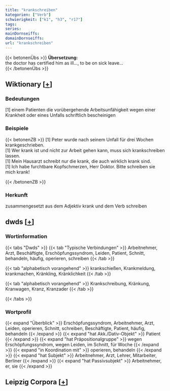 ```yaml
---
title: "krankschreiben"
kategorien: ["Verb"]
schwierigkeit: ["k1", "h3", "r17"]
tags:
series:
mainDornseiffs:
domainDornseiffs:
url: "krankschreiben"
---
```


{{< betonenÜbs >}}
**Übersetzung:**  
the doctor has certified him as ill..., to be on sick leave...  
{{< /betonenÜbs >}}

## Wiktionary [[+](https://de.wiktionary.org/wiki/krankschreiben)]

### Bedeutungen
[1] einem Patienten die vorübergehende Arbeitsunfähigkeit wegen einer Krankheit oder eines Unfalls schriftlich bescheinigen  

### Beispiele
{{< betonenZB >}}
[1] Peter wurde nach seinem Unfall für drei Wochen krankgeschrieben.  
[1] Wer krank ist und nicht zur Arbeit gehen kann, muss sich krankschreiben lassen.  
[1] Mein Hausarzt schreibt nur die krank, die auch wirklich krank sind.  
[1] Ich habe furchtbare Kopfschmerzen, Herr Doktor. Bitte schreiben sie mich krank!  

{{< /betonenZB >}}
### Herkunft
zusammengesetzt aus dem Adjektiv krank und dem Verb schreiben  



## dwds [[+](https://www.dwds.de/wb/krankschreiben)]

### Wortinformation
{{< tabs "Dwds" >}}
{{< tab "Typische Verbindungen" >}}
Arbeitnehmer, Arzt, Beschäftigte, Erschöpfungssyndrom, Leiden, Patient, Schnitt, behandeln, häufig, operieren, schreiben
{{< /tab >}}

{{< tab "alphabetisch vorangehend" >}}
krankschießen, Krankmeldung, krankmachen, Kränkling, Kränklichkeit
{{< /tab >}}

{{< tab "alphabetisch vorangehend" >}}
Krankschreibung, Kränkung, Kranwagen, Kranz, Kranzader
{{< /tab >}}

{{< /tabs >}}

### Wortprofil
{{< expand "Überblick" >}} Erschöpfungssyndrom, Arbeitnehmer, Arzt, Leiden, operieren, Schnitt, schreiben, Beschäftigte, Patient, häufig, behandeln {{< /expand >}}
{{< expand "hat Akk./Dativ-Objekt" >}} Patient {{< /expand >}}
{{< expand "hat Präpositionalgruppe" >}} wegen Erschöpfungssyndrom, wegen Leiden, im Schnitt, für Woche {{< /expand >}}
{{< expand "in Koordination mit" >}} operieren, behandeln {{< /expand >}}
{{< expand "hat Subjekt" >}} Arbeitnehmer, Arzt, Lehrer, Mitarbeiter, Berliner {{< /expand >}}
{{< expand "hat Passivsubjekt" >}} Arbeitnehmer, er, sie {{< /expand >}}

## Leipzig Corpora [[+](https://corpora.uni-leipzig.de/en/res?word=krankschreiben&corpusId=deu_newscrawl-public_2018)]

